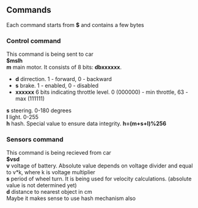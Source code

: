 ## Commands
Each command starts from **$** and contains a few bytes
### Control command
This command is being sent to car   
**$mslh**   
**m** main motor. It consists of 8 bits: **dbxxxxxx**.  
* **d** dirrection. 1 - forward, 0 - backward  
* **s** brake. 1 - enabled, 0 - disabled  
* **xxxxxx** 6 bits indicating throttle level. 0 (000000) - min throttle, 63 - max (111111)  

**s** steering. 0-180 degrees  
**l** light. 0-255  
**h** hash. Special value to ensure data integrity. **h=(m+s+l)%256**  
### Sensors command
This command is being recieved from car   
**$vsd**   
**v** voltage of battery. Absolute value depends on voltage divider and equal to v*k, where k is voltage multiplier  
**s** period of wheel turn. It is being used for velocity calculations. (absolute value is not determined yet)  
**d** distance to nearest object in cm  
Maybe it makes sense to use hash mechanism also  
